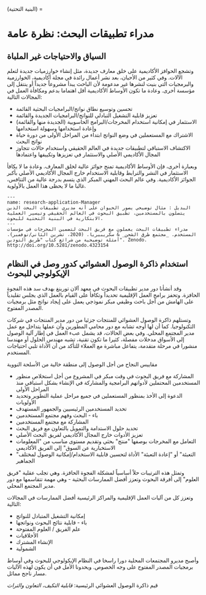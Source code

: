 (البنية التحتية) =
# مدراء تطبيقات البحث: نظرة عامة

## السياق والاحتياجات غير الملباة

وتشجع الحوافز الأكاديمية على خلق معارف جديدة، مثل إنشاء خوارزميات جديدة لتعلم الآلات. وفي كثير من الأحيان، بعد نشر أعمال رائدة في مجلة أكاديمية، الخوارزمية والبرمجيات التي بنيت لنشرها غير مدعومة لأن الباحث يبدأ مشروعاً جديداً أو ينتقل إلى مؤسسة أخرى. وعادة ما تكون الأوساط الأكاديمية أقل اهتماما بدعم ومكافأة العمل في المجالات التالية:
- تحسين وتوسيع نطاق نواتج/البرامجيات البحثية القائمة
- تعزيز قابلية التشغيل التبادلي للنواتج/البرامجيات الجديدة والقائمة
- الاستثمار في إمكانية استخدام المخرجات/البرامج الحاسوبية (الجديدة منها والقائمة) وإعادة استخدامها وسهولة استخدامها
- الاشتراك مع المستعملين في وضع النواتج ابتداء من المراحل الأولى من دورة حياة نواتج البحث
- الاكتشاف الاستباقي لتطبيقات جديدة في العالم الحقيقي واستخدام حالات تتجاوز المجال الأكاديمي الأصلي والاستثمار في تعزيزها وتكييفها واعتمادها

وبعبارة أخرى، فإن الأوساط الأكاديمية تمنح جوائز عالية لخلق المعارف. وعادة ما لا يكافأ الاستثمار في النشر والترابط وقابلية الاستخدام خارج المجال الأكاديمي الأصلي بأكبر الجوائز الأكاديمية. وفي عالم البحث المهني المبكر الذي يتسم بدرجة عالية من التنافس، غالبا ما لا يحظى هذا العمل بالأولوية.

```{figure} ../../figures/research-application-managers.jpg
---
name: research-application-Manager
البديل : مثال توضيحي يصور الحيوان على أنه مديري تطبيقات البحث الذين يتصلون بالمستخدمين، تطبيق البحوث في العالم الحقيقي وتيسير العملية الابتكارية في البنية التحتية للبحوث.
---
مدراء تطبيقات البحث يعملون مع فريق البحث لتضمين المخرجات في مؤسسات المستخدم. _مجتمع طرق الشحن_ & سكريبيريا. (2020، تشرين الثاني/نوفمبر). أمثلة توضيحية من شرائع كتاب "طريق التودين". Zenodo. http://doi.org/10.5281/zenodo.4323154
```


## استخدام ذاكرة الوصول العشوائي كدور وصل في النظام الإيكولوجي للبحوث

وقد أنشأنا دور مدير تطبيقات البحوث في معهد آلان تورينغ بهدف سد هذه الفجوة الحافزة. وتحفز برامج العمل الإقليمية تحديداً وتكافأ على القيام بالعمل الذي يجلس تقليدياً على الهامش من أجل باحث وظيفي مبكر نموذجي يعمل على إيجاد نواتج مثل برمجيات المصدر المفتوح.

وتستلهم ذاكرة الوصول العشوائي للمنتجات جزئيا من دور مدير المنتجات في شركات التكنولوجيا. كما أن لها أوجه تشابه مع دور محامي المطورين وأن عملها يتداخل مع عمل مدير المجتمع المحلي. وفي بعض الحالات، قد يشمل عبء العمل في إطار آلية الوصول إلى الأسواق مدخلات مفصلة، كثيرا ما تكون تقنية، تشبه مهندس الحلول أو مهندسا منشورا في مرحلة متقدمة، يتفاعل مباشرة مع العملاء للتأكد من أن الأداة تلبي احتياجات المستخدم.

مقاييس النجاح من أجل الوصول إلى منطقة خالية من الأسلحة النووية
- المشاركة مع فريق البحوث في وقت مبكر في المشروع من أجل استخلاص منظور المستخدمين المحتملين لأدواتهم البرامجية والمشاركة في الإنشاء بشكل استباقي منذ المراحل الأولى
- الدعوة إلى الأخذ بمنظور المستعملين في جميع مراحل عملية التطوير وتحديد الأولويات
- تحديد المستخدمين الرئيسيين والجمهور المستهدف
- باء - البحث وفهم مجتمع المستخدمين
- المشاركة مع مجتمع المستخدمين
- تحديد حلول الاستدامة والتمويل بالتعاون مع فريق البحث
- تعزيز الأدوات خارج المجال الأكاديمي لفريق البحث الأصلي
- التعامل مع المخرجات بوصفها "منتج" بحثي وتقديم مستوى مناسب من "المعلومات الاستخبارية عن السوق" إلى الفريق الأكاديمي
- "التعبئة" أو "إعادة التعبئة" الأداة لتحسين قابلية الاستخدام/إمكانية الوصول لمختلف الجماهير

وتمثل هذه الترتيبات حلاً أساسياً لمشكلة الفجوة الحافزة. وهي تجلب عقلية "فريق العلوم" إلى أفرقة البحوث وتعزز أفضل الممارسات البحثية - وهي مهمة تتقاسمها مع دور مدير المجتمع المحلي.

وتعزز كل من آليات العمل الإقليمية والمراكز الرئيسية أفضل الممارسات في المجالات التالية:
- إمكانية التشغيل المتبادل للنواتج
- باء - قابلية نتائج البحوث ونواتجها
- علم الفريق / العلوم المفتوحة
- الأخلاقيات
- الإنشاء المشترك
- الشمولية

وأصبح مديرو المجتمعات المحلية دورا راسخا في النظام الإيكولوجي للبحوث وفي أوساط برمجيات المصدر المفتوح على وجه الخصوص. ويحدونا الأمل في أن يكون لهذه الآليات مسار ناجح مماثل.

قيم ذاكرة الوصول العشوائي الرئيسية: _قابلية التكيف، التعاون والتراث_

